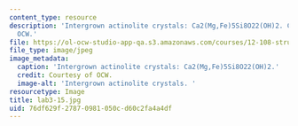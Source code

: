 ```yaml
---
content_type: resource
description: 'Intergrown actinolite crystals: Ca2(Mg,Fe)5Si8O22(OH)2. Courtesy of
  OCW.'
file: https://ol-ocw-studio-app-qa.s3.amazonaws.com/courses/12-108-structure-of-earth-materials-fall-2004/76df629f27870981050cd60c2fa4a4df_lab3-15.jpg
file_type: image/jpeg
image_metadata:
  caption: 'Intergrown actinolite crystals: Ca2(Mg,Fe)5Si8O22(OH)2.'
  credit: Courtesy of OCW.
  image-alt: 'Intergrown actinolite crystals. '
resourcetype: Image
title: lab3-15.jpg
uid: 76df629f-2787-0981-050c-d60c2fa4a4df
---
```

